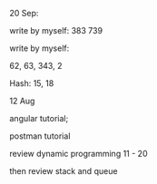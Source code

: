 20 Sep: 

write by myself: 
383
739



write by myself:

62, 63, 343, 2

Hash: 15, 18







12 Aug

angular tutorial; 

postman tutorial

review dynamic programming 11 - 20 

then review stack and queue





